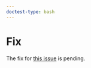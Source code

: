 ```yaml
---
doctest-type: bash
---
```


# Fix

The fix for [this issue](https://my.guild.ai/t/torch-multiprocessing-spawn-fails/929) is pending.
